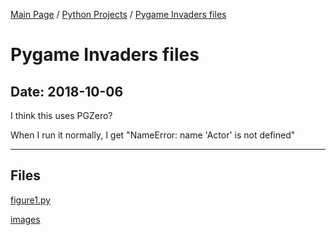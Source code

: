 [Main Page](/) / [Python Projects](/python) / [Pygame Invaders files](/python/2018-10-06_Pygame_Invaders_files)

# Pygame Invaders files

## Date: 2018-10-06

I think this uses PGZero?

When I run it normally, I get "NameError: name 'Actor' is not defined"

-----

## Files

[figure1.py](figure1.py)

[images](images)